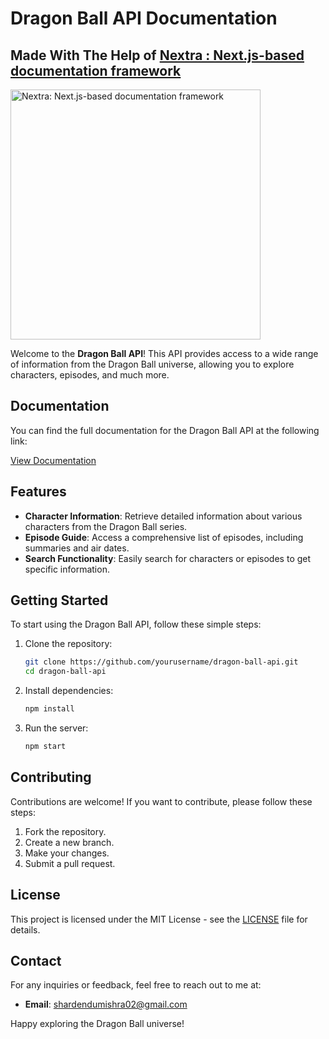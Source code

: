# Dragon Ball API Documentation

## Made With The Help of [Nextra : Next.js-based documentation framework](https://nextra.site/)
<img src="https://imgs.search.brave.com/3-gyYRJvSdvXgTIb5RkQwvP1bPTV3NkCfVCqtJlJh_M/rs:fit:860:0:0:0/g:ce/aHR0cHM6Ly9jZG4t/MC5zZWN1cml0eW9u/bGluZS5pbmZvL3dw/LWNvbnRlbnQvdXBs/b2Fkcy8yMDI0LzA5/L05leHRqcy1sb2dv/LnN2Z18ucG5n" alt="Nextra: Next.js-based documentation framework" width="400"/>


Welcome to the **Dragon Ball API**! This API provides access to a wide range of information from the Dragon Ball universe, allowing you to explore characters, episodes, and much more.

## Documentation

You can find the full documentation for the Dragon Ball API at the following link:

[View Documentation](https://shardendu-mishra-documentation-dragon-ball-api.vercel.app/)

## Features

- **Character Information**: Retrieve detailed information about various characters from the Dragon Ball series.
- **Episode Guide**: Access a comprehensive list of episodes, including summaries and air dates.
- **Search Functionality**: Easily search for characters or episodes to get specific information.

## Getting Started

To start using the Dragon Ball API, follow these simple steps:

1. Clone the repository:
   ```bash
   git clone https://github.com/yourusername/dragon-ball-api.git
   cd dragon-ball-api
   ```

2. Install dependencies:
   ```bash
   npm install
   ```

3. Run the server:
   ```bash
   npm start
   ```

## Contributing

Contributions are welcome! If you want to contribute, please follow these steps:

1. Fork the repository.
2. Create a new branch.
3. Make your changes.
4. Submit a pull request.

## License

This project is licensed under the MIT License - see the [LICENSE](LICENSE) file for details.

## Contact

For any inquiries or feedback, feel free to reach out to me at:

- **Email**: shardendumishra02@gmail.com

Happy exploring the Dragon Ball universe!
